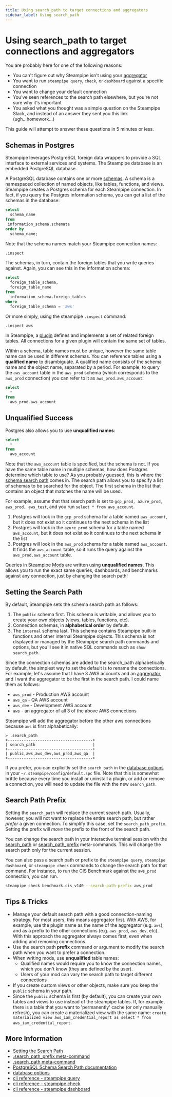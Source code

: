 ```yaml
---
title: Using search_path to target connections and aggregators
sidebar_label: Using search_path
---
```



# Using search_path to target connections and aggregators

You are probably here for one of the following reasons:
- You can't figure out why Steampipe isn't using your [aggregator](https://steampipe.io/docs/managing/connections#querying-multiple-connections)
- You want to run `steampipe query`, `check`, or `dashboard` against a specific connection
- You want to change your default connection
- You've seen references to the search path elsewhere, but you're not sure why it's important
- You asked what you thought was a simple question on the Steampipe Slack, and instead of an answer they sent you this link (ugh...homework...)

This guide will attempt to answer these questions in 5 minutes or less.

## Schemas in Postgres

Steampipe leverages PostgreSQL foreign data wrappers to provide a SQL interface to external services and systems. The Steampipe database is an embedded PostgreSQL database.

A PostgreSQL database contains one or more [schemas](https://www.postgresql.org/docs/current/ddl-schemas.html).  A schema is a namespaced collection of named objects, like tables, functions, and views.  Steampipe creates a Postgres schema for each Steampipe connection.  In fact, if you query the Postgres information schema, you can get a list of the schemas in the database:

```sql
select 
  schema_name 
from 
 information_schema.schemata 
order by 
  schema_name;
```

Note that the schema names match your Steampipe connection names:
```sql
.inspect
```

The schemas, in turn, contain the foreign tables that you write queries against.  Again, you can see this in the information schema:

```sql
select 
  foreign_table_schema,
  foreign_table_name
from 
  information_schema.foreign_tables
where
  foreign_table_schema = 'aws'
```

Or more simply, using the steampipe `.inspect` command:
```sql
.inspect aws
```

In Steampipe, a [plugin](https://steampipe.io/docs/managing/plugins) defines and implements a set of related foreign tables.  All connections for a given plugin will contain the same set of tables.  

Within a schema, table names must be unique, however the same table name can be used in different schemas.  You can reference tables using a **qualified name** to disambiguate.   A qualified name consists of the schema name and the object name, separated by a period.  For example, to query the `aws_account` table in the `aws_prod` schema (which corresponds to the `aws_prod` connection) you can refer to it as `aws_prod.aws_account`: 

```sql
select 
  * 
from 
  aws_prod.aws_account
```


## Unqualified Success

Postgres also allows you to use **unqualified names**:

```sql
select 
  * 
from 
  aws_account
```

Note that the `aws_account` table is specified, but the schema is not.  If you have the same table name in multiple schemas, how does Postgres determine which table to use?  As you probably guessed, this is where the [schema search path](https://www.postgresql.org/docs/current/ddl-schemas.html#DDL-SCHEMAS-PATH) comes in.  The search path allows you to specify a list of schemas to be searched for the object.  The first schema in the list that contains an object that matches the name will be used.  

For example, assume that that search path is set to `gcp_prod, azure_prod, aws_prod, aws_test`, and you run `select * from aws_account`.  

1. Postgres will look in the `gcp_prod` schema for a table named `aws_account`, but it does not exist so it continues to the next schema in the list
2. Postgres will look in the `azure_prod` schema for a table named `aws_account`, but it does not exist so it continues to the next schema in the list
3. Postgres will look in the `aws_prod` schema for a table named `aws_account`. It finds the `aws_account` table, so it runs the query against the `aws_prod.aws_account` table.  


Queries in Steampipe [Mods](https://steampipe.io/docs/mods/overview) are written using **unqualified names**.   This allows you to run the exact same queries, dashboards, and benchmarks against any connection, just by changing the search path!  


## Setting the Search Path

By default, Steampipe sets the schema search path as follows:
1. The `public` schema first.  This schema is writable, and allows you to create your own objects (views, tables, functions, etc).
2. Connection schemas, in **alphabetical order** by default.
3. The `internal` schema last.   This schema contains Steampipe built-in functions and other internal Steampipe objects.  This schema is not displayed or managed by the Steampipe search path commands and options, but you'll see it in native SQL commands such as `show search_path`.

Since the connection schemas are added to the search_path alphabetically by default, the simplest way to set the default is to rename the connections. For example, let's assume that I have 3 AWS accounts and an [aggregator](https://steampipe.io/docs/managing/connections#querying-multiple-connections), and I want the aggregator to be the first in the search path.  I could name them as follows:
- `aws_prod` - Production AWS account
- `aws_qa`   - QA AWS account
- `aws_dev`  - Development AWS account
- `aws`  - an aggregator of all 3 of the above AWS connections

Steampipe will add the aggregator before the other aws connections because `aws` is first alphabetically:

```
> .search_path
+-------------------------------------+
| search_path                         |
+-------------------------------------+
| public,aws,aws_dev,aws_prod,aws_qa  |
+-------------------------------------+
```

If you prefer, you can explicitly set the `search_path` in the [database options](/docs/reference/config-files/options#database-options) in your `~/.steampipe/config/default.spc` file.  Note that this is somewhat brittle because every time you install or uninstall a plugin, or add or remove a connection, you will need to update the file with the new  `search_path`.


## Search Path Prefix

Setting the `search_path` will replace the current search path.  Usually, however, you will not want to replace the entire search path, but rather *prefer* a given connection.  To simplify this case, set the `search_path_prefix`.  Setting the prefix will *move* the prefix to the front of the search path.


You can change the search path in your interactive terminal session with the [search_path](/docs/reference/dot-commands/search_path) or [search_path_prefix](/docs/reference/dot-commands/search_path_prefix) meta-commands.  This will change the search path only for the current session.

You can also pass a search path or prefix to the `steampipe query`, `steampipe dashboard`, or `steampipe check` commands to change the search path for that command.  For instance, to run the CIS Benchmark against the `aws_prod` connection, you can run.

```bash
steampipe check benchmark.cis_v140 --search-path-prefix aws_prod
```

## Tips & Tricks

- Manage your default search path with a good connection-naming strategy. For most users, this means aggregator first.  With AWS, for example, use the plugin name as the name of the aggregator (e.g. `aws`), and as a prefix to the other connections (e.g. `aws_prod`, `aws_dev`, etc).  With this approach the aggregator always comes first, even when adding and removing connections.
- Use the search path **prefix** command or argument to modify the search path when you want to prefer a connection.  
- When writing mods, use **unqualified** table names:
  - Qualified names would require you to know the connection names, which you don't know (they are defined by the user).
  - Users of your mod can vary the search path to target different connections
- If you create custom views or other objects, make sure you keep the `public` schema in your path.
- Since the `public` schema is first (by default), you can create your own tables and views to use instead of the steampipe tables.  If, for example, there is a table that you want to 'permanently' cache (or only manually refresh), you can create a materialized view with the same name: `create materialized view aws_iam_credential_report as select * from aws_iam_credential_report`. 


## More Information
- [Setting the Search Path](https://steampipe.io/docs/managing/connections#setting-the-search-path)
- [.search_path_prefix meta-command](https://steampipe.io/docs/reference/dot-commands/search_path_prefix)
- [.search_path meta-command](https://steampipe.io/docs/reference/dot-commands/search_path)
- [PostgreSQL Schema Search Path documentation](https://www.postgresql.org/docs/current/ddl-schemas.html#DDL-SCHEMAS-PATH)
- [database options](https://steampipe.io/docs/reference/config-files/database)
- [cli reference - steampipe query](https://steampipe.io/docs/reference/cli/query)
- [cli reference - steampipe check](https://steampipe.io/docs/reference/cli/check)
- [cli reference - steampipe dashboard](https://steampipe.io/docs/reference/cli/dashboard)
